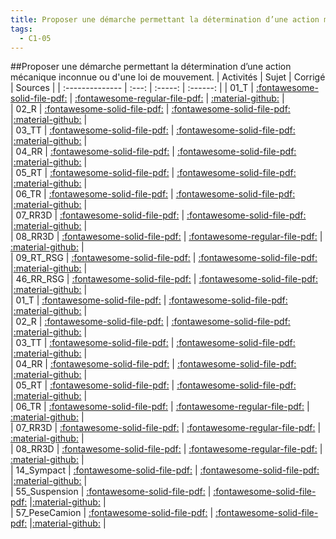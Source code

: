 ```yaml
---
title: Proposer une démarche permettant la détermination d’une action mécanique inconnue ou d'une loi de mouvement. 
tags:
  - C1-05
---
```

[comment]: <> (Généré automatiquement par make_all_activitess.py, creation_fichiers_activites)

##Proposer une démarche permettant la détermination d’une action mécanique inconnue ou d'une loi de mouvement. 
| Activités | Sujet | Corrigé | Sources  | 
| :-------------- | :---: | :-----: | :------: | 
| 01_T | [:fontawesome-solid-file-pdf:](http://xpessoles-cpge.fr/pdf/C1_05_01_T_Sujet.pdf) | [:fontawesome-regular-file-pdf:](http://xpessoles-cpge.fr/pdf/C1_05_01_T_Corrige.pdf) | [:material-github:](https://github.com/xpessoles/ExercicesCompetences/tree/main/C1_ProposerDemarche/C1_05_ProposerDemarcheActionMecaLoiMvt_PFD/01_T) |  
| 02_R | [:fontawesome-solid-file-pdf:](http://xpessoles-cpge.fr/pdf/C1_05_02_R_Sujet.pdf) | [:fontawesome-solid-file-pdf:](http://xpessoles-cpge.fr/pdf/C1_05_02_R_Corrige.pdf) |[:material-github:](https://github.com/xpessoles/ExercicesCompetences/tree/main/C1_ProposerDemarche/C1_05_ProposerDemarcheActionMecaLoiMvt_PFD/02_R) |  
| 03_TT | [:fontawesome-solid-file-pdf:](http://xpessoles-cpge.fr/pdf/C1_05_03_TT_Sujet.pdf) | [:fontawesome-solid-file-pdf:](http://xpessoles-cpge.fr/pdf/C1_05_03_TT_Corrige.pdf) |[:material-github:](https://github.com/xpessoles/ExercicesCompetences/tree/main/C1_ProposerDemarche/C1_05_ProposerDemarcheActionMecaLoiMvt_PFD/03_TT) |  
| 04_RR | [:fontawesome-solid-file-pdf:](http://xpessoles-cpge.fr/pdf/C1_05_04_RR_Sujet.pdf) | [:fontawesome-solid-file-pdf:](http://xpessoles-cpge.fr/pdf/C1_05_04_RR_Corrige.pdf) |[:material-github:](https://github.com/xpessoles/ExercicesCompetences/tree/main/C1_ProposerDemarche/C1_05_ProposerDemarcheActionMecaLoiMvt_PFD/04_RR) |  
| 05_RT | [:fontawesome-solid-file-pdf:](http://xpessoles-cpge.fr/pdf/C1_05_05_RT_Sujet.pdf) | [:fontawesome-solid-file-pdf:](http://xpessoles-cpge.fr/pdf/C1_05_05_RT_Corrige.pdf) |[:material-github:](https://github.com/xpessoles/ExercicesCompetences/tree/main/C1_ProposerDemarche/C1_05_ProposerDemarcheActionMecaLoiMvt_PFD/05_RT) |  
| 06_TR | [:fontawesome-solid-file-pdf:](http://xpessoles-cpge.fr/pdf/C1_05_06_TR_Sujet.pdf) | [:fontawesome-solid-file-pdf:](http://xpessoles-cpge.fr/pdf/C1_05_06_TR_Corrige.pdf) |[:material-github:](https://github.com/xpessoles/ExercicesCompetences/tree/main/C1_ProposerDemarche/C1_05_ProposerDemarcheActionMecaLoiMvt_PFD/06_TR) |  
| 07_RR3D | [:fontawesome-solid-file-pdf:](http://xpessoles-cpge.fr/pdf/C1_05_07_RR3D_Sujet.pdf) | [:fontawesome-solid-file-pdf:](http://xpessoles-cpge.fr/pdf/C1_05_07_RR3D_Corrige.pdf) |[:material-github:](https://github.com/xpessoles/ExercicesCompetences/tree/main/C1_ProposerDemarche/C1_05_ProposerDemarcheActionMecaLoiMvt_PFD/07_RR3D) |  
| 08_RR3D | [:fontawesome-solid-file-pdf:](http://xpessoles-cpge.fr/pdf/C1_05_08_RR3D_Sujet.pdf) | [:fontawesome-regular-file-pdf:](http://xpessoles-cpge.fr/pdf/C1_05_08_RR3D_Corrige.pdf) | [:material-github:](https://github.com/xpessoles/ExercicesCompetences/tree/main/C1_ProposerDemarche/C1_05_ProposerDemarcheActionMecaLoiMvt_PFD/08_RR3D) |  
| 09_RT_RSG | [:fontawesome-solid-file-pdf:](http://xpessoles-cpge.fr/pdf/C1_05_09_RT_RSG_Sujet.pdf) | [:fontawesome-solid-file-pdf:](http://xpessoles-cpge.fr/pdf/C1_05_09_RT_RSG_Corrige.pdf) |[:material-github:](https://github.com/xpessoles/ExercicesCompetences/tree/main/C1_ProposerDemarche/C1_05_ProposerDemarcheActionMecaLoiMvt_PFD/09_RT_RSG) |  
| 46_RR_RSG | [:fontawesome-solid-file-pdf:](http://xpessoles-cpge.fr/pdf/C1_05_46_RR_RSG_Sujet.pdf) | [:fontawesome-solid-file-pdf:](http://xpessoles-cpge.fr/pdf/C1_05_46_RR_RSG_Corrige.pdf) |[:material-github:](https://github.com/xpessoles/ExercicesCompetences/tree/main/C1_ProposerDemarche/C1_05_ProposerDemarcheActionMecaLoiMvt_PFD/46_RR_RSG) |  
| 01_T | [:fontawesome-solid-file-pdf:](http://xpessoles-cpge.fr/pdf/C1_05_01_T_Sujet.pdf) | [:fontawesome-solid-file-pdf:](http://xpessoles-cpge.fr/pdf/C1_05_01_T_Corrige.pdf) |[:material-github:](https://github.com/xpessoles/ExercicesCompetences/tree/main/C1_ProposerDemarche/C1_05_ProposerDemarcheActionMecaLoiMvt_PFS/01_T) |  
| 02_R | [:fontawesome-solid-file-pdf:](http://xpessoles-cpge.fr/pdf/C1_05_02_R_Sujet.pdf) | [:fontawesome-solid-file-pdf:](http://xpessoles-cpge.fr/pdf/C1_05_02_R_Corrige.pdf) |[:material-github:](https://github.com/xpessoles/ExercicesCompetences/tree/main/C1_ProposerDemarche/C1_05_ProposerDemarcheActionMecaLoiMvt_PFS/02_R) |  
| 03_TT | [:fontawesome-solid-file-pdf:](http://xpessoles-cpge.fr/pdf/C1_05_03_TT_Sujet.pdf) | [:fontawesome-solid-file-pdf:](http://xpessoles-cpge.fr/pdf/C1_05_03_TT_Corrige.pdf) |[:material-github:](https://github.com/xpessoles/ExercicesCompetences/tree/main/C1_ProposerDemarche/C1_05_ProposerDemarcheActionMecaLoiMvt_PFS/03_TT) |  
| 04_RR | [:fontawesome-solid-file-pdf:](http://xpessoles-cpge.fr/pdf/C1_05_04_RR_Sujet.pdf) | [:fontawesome-solid-file-pdf:](http://xpessoles-cpge.fr/pdf/C1_05_04_RR_Corrige.pdf) |[:material-github:](https://github.com/xpessoles/ExercicesCompetences/tree/main/C1_ProposerDemarche/C1_05_ProposerDemarcheActionMecaLoiMvt_PFS/04_RR) |  
| 05_RT | [:fontawesome-solid-file-pdf:](http://xpessoles-cpge.fr/pdf/C1_05_05_RT_Sujet.pdf) | [:fontawesome-solid-file-pdf:](http://xpessoles-cpge.fr/pdf/C1_05_05_RT_Corrige.pdf) |[:material-github:](https://github.com/xpessoles/ExercicesCompetences/tree/main/C1_ProposerDemarche/C1_05_ProposerDemarcheActionMecaLoiMvt_PFS/05_RT) |  
| 06_TR | [:fontawesome-solid-file-pdf:](http://xpessoles-cpge.fr/pdf/C1_05_06_TR_Sujet.pdf) | [:fontawesome-regular-file-pdf:](http://xpessoles-cpge.fr/pdf/C1_05_06_TR_Corrige.pdf) | [:material-github:](https://github.com/xpessoles/ExercicesCompetences/tree/main/C1_ProposerDemarche/C1_05_ProposerDemarcheActionMecaLoiMvt_PFS/06_TR) |  
| 07_RR3D | [:fontawesome-solid-file-pdf:](http://xpessoles-cpge.fr/pdf/C1_05_07_RR3D_Sujet.pdf) | [:fontawesome-regular-file-pdf:](http://xpessoles-cpge.fr/pdf/C1_05_07_RR3D_Corrige.pdf) | [:material-github:](https://github.com/xpessoles/ExercicesCompetences/tree/main/C1_ProposerDemarche/C1_05_ProposerDemarcheActionMecaLoiMvt_PFS/07_RR3D) |  
| 08_RR3D | [:fontawesome-solid-file-pdf:](http://xpessoles-cpge.fr/pdf/C1_05_08_RR3D_Sujet.pdf) | [:fontawesome-regular-file-pdf:](http://xpessoles-cpge.fr/pdf/C1_05_08_RR3D_Corrige.pdf) | [:material-github:](https://github.com/xpessoles/ExercicesCompetences/tree/main/C1_ProposerDemarche/C1_05_ProposerDemarcheActionMecaLoiMvt_PFS/08_RR3D) |  
| 14_Sympact | [:fontawesome-solid-file-pdf:](http://xpessoles-cpge.fr/pdf/C1_05_14_Sympact_Sujet.pdf) | [:fontawesome-solid-file-pdf:](http://xpessoles-cpge.fr/pdf/C1_05_14_Sympact_Corrige.pdf) |[:material-github:](https://github.com/xpessoles/ExercicesCompetences/tree/main/C1_ProposerDemarche/C1_05_ProposerDemarcheActionMecaLoiMvt_PFS/14_Sympact) |  
| 55_Suspension | [:fontawesome-solid-file-pdf:](http://xpessoles-cpge.fr/pdf/C1_05_55_Suspension_Sujet.pdf) | [:fontawesome-solid-file-pdf:](http://xpessoles-cpge.fr/pdf/C1_05_55_Suspension_Corrige.pdf) |[:material-github:](https://github.com/xpessoles/ExercicesCompetences/tree/main/C1_ProposerDemarche/C1_05_ProposerDemarcheActionMecaLoiMvt_PFS/55_Suspension) |  
| 57_PeseCamion | [:fontawesome-solid-file-pdf:](http://xpessoles-cpge.fr/pdf/C1_05_57_PeseCamion_Sujet.pdf) | [:fontawesome-solid-file-pdf:](http://xpessoles-cpge.fr/pdf/C1_05_57_PeseCamion_Corrige.pdf) |[:material-github:](https://github.com/xpessoles/ExercicesCompetences/tree/main/C1_ProposerDemarche/C1_05_ProposerDemarcheActionMecaLoiMvt_PFS/57_PeseCamion) |  

